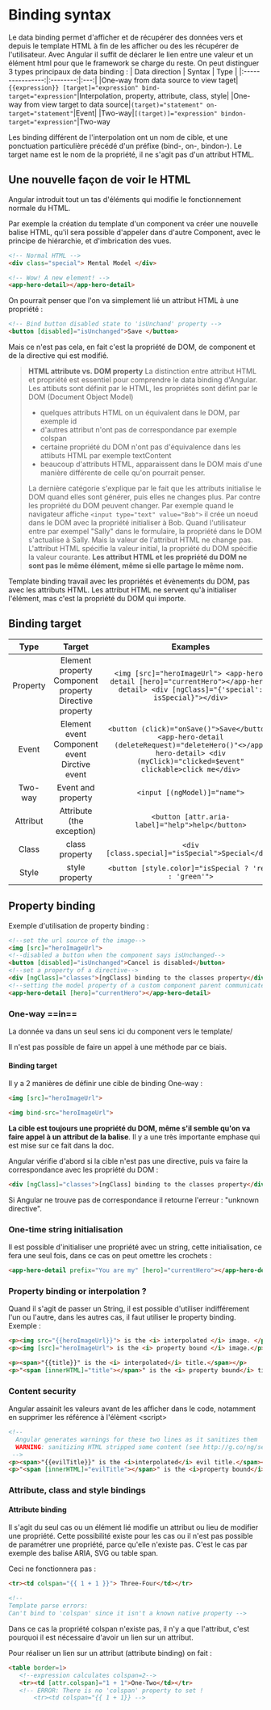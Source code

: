 
# Binding syntax
Le data binding permet d'afficher et de récupérer des données vers et depuis le template HTML à fin de les afficher ou des les récupérer de l'utilisateur. Avec Angular il suffit de déclarer le lien entre une valeur et un élément html pour que le framework se charge du reste. On peut distinguer 3 types principaux de data binding :
| Data direction | Syntax | Type |
|:----------------:|:--------:|:---:|
|One-way from data source to view taget|```{{expression}} [target]="expression" bind-target="expression"```|Interpolation, property, attribute, class, style|
|One-way from view target to data source|```(target)="statement" on-target="statement"```|Event|
|Two-way|```[(target)]="expression" bindon-target="expression"```|Two-way

Les binding différent de l'interpolation ont un nom de cible, et une ponctuation particulière précédé d'un préfixe (bind-, on-, bindon-).
Le target name est le nom de la propriété, il ne s'agit pas d'un attribut HTML.

## Une nouvelle façon de voir le HTML
Angular introduit tout un tas d'éléments qui modifie le fonctionnement normale du HTML.

Par exemple la création du template d'un component va créer une nouvelle balise HTML, qu'il sera possible d'appeler dans d'autre Component, avec le principe de hiérarchie, et d'imbrication des vues.
```html
<!-- Normal HTML -->
<div class="special"> Mental Model </div>

<!-- Wow! A new element! -->
<app-hero-detail></app-hero-detail>
```

On pourrait penser que l'on va simplement lié un attribut HTML à une propriété :
```html
<!-- Bind button disabled state to 'isUnchand' property -->
<button [disabled]="isUnchanged">Save </button>
```
Mais ce n'est pas cela, en fait c'est la propriété de DOM, de component et de la directive qui est modifié.

> __HTML attribute vs. DOM property__
> La distinction entre attribut HTML et propriété est essentiel pour comprendre le data binding d'Angular.
> Les attibuts sont définit par le HTML, les propriétés sont défint par le DOM (Document Object Model)
> 
> - quelques attributs HTML on un équivalent dans le DOM, par exemple id
> - d'autres attribut n'ont pas de correspondance par exemple colspan
> - certaine propriété du DOM n'ont pas d'équivalence dans les attibuts HTML par exemple textContent
> - beaucoup d'attributs HTML, apparaissent dans le DOM mais d'une manière différente de celle qu'on pourrait penser.
> 
> La dernière catégorie s'explique par le fait que les attributs initialise le DOM quand elles sont générer, puis elles ne changes plus. Par contre les propriété du DOM peuvent changer.
> Par exemple quand le navigateur affiche ```<input type="text" value="Bob">``` il crée un noeud dans le DOM avec la propriété initialiser à Bob.
> Quand l'utilisateur entre par exempel "Sally" dans le formulaire, la propriété dans le DOM s'actualise à Sally. Mais la valeur de l'attribut HTML ne change pas.
> L'attribut HTML spécifie la valeur initial, la propriété du DOM spécifie la valeur courante.
> **Les attribut HTML et les propriété du DOM ne sont pas le même élément, même si elle partage le même nom.**

Template binding travail avec les propriétés et évènements du DOM, pas avec les attributs HTML. Les attribut HTML ne servent qu'à initialiser l'élément, mas c'est la propriété du DOM qui importe.

## Binding target
|Type|Target|Examples|
|:--:|:--:|:--:|
|Property|Element property Component property Directive property|```<img [src]="heroImageUrl"> <app-hero-detail [hero]="currentHero"></app-hero-detail> <div [ngClass]="{'special': isSpecial}"></div>```|
|Event|Element event Component event Dirctive event|```<button (click)="onSave()">Save</button> <app-hero-detail (deleteRequest)="deleteHero()"<>/app-hero-detail> <div (myClick)="clicked=$event" clickable>click me</div>```|
|Two-way|Event and property|```<input [(ngModel)]="name">```|
|Attribut| Attribute (the exception)|```<button [attr.aria-label]="help">help</button>```|
|Class| class property|```<div [class.special]="isSpecial">Special</div>```|
|Style| style property|```<button [style.color]="isSpecial ? 'red' : 'green'">```

## Property binding

Exemple d'utilisation de property binding :
```html
<!--set the url source of the image-->
<img [src]="heroImageUrl">
<!--disabled a button when the component says isUnchanged-->
<button [disabled]="isUnchanged">Cancel is disabled</button>
<!--set a property of a directive-->
<div [ngClass]="classes">[ngClass] binding to the classes property</div>
<!--setting the model property of a custom component parent communicate to child-->
<app-hero-detail [hero]="currentHero"></app-hero-detail>
```
### One-way ==in==
La donnée va dans un seul sens ici du component vers le template/

Il n'est pas possible de faire un appel à une méthode par ce biais.

#### Binding target
Il y a 2 manières de définir une cible de binding One-way :
```html
<img [src]="heroImageUrl">

<img bind-src="heroImageUrl">
```
**La cible est toujours une propriété du DOM, même s'il semble qu'on va faire appel à un attribut de la balise**. Il y a une très importante emphase qui est mise sur ce fait dans la doc.

Angular vérifie d'abord si la cible n'est pas une directive, puis va faire la correspondance avec les propriété du DOM :
```html
<div [ngClass]="classes">[ngClass] binding to the classes property</div>
```
Si Angular ne trouve pas de correspondance il retourne l'erreur : "unknown directive".

### One-time string initialisation

Il est possible d'initialiser une propriété avec un string, cette initialisation, ce fera une seul fois, dans ce cas on peut omettre les crochets :
```html
<app-hero-detail prefix="You are my" [hero]="currentHero"></app-hero-detail>
```
### Property binding or interpolation ?
Quand il s'agit de passer un String, il est possible d'utiliser indifférement l'un ou l'autre, dans les autres cas, il faut utiliser le property binding. Exemple :
```html
<p><img src="{{heroImageUrl}}"> is the <i> interpolated </i> image. </p>
<p><img [src]="heroImageUrl"> is the <i> property bound </i> image.</p>

<p><span>"{{title}}" is the <i> interpolated</i> title.</span></p>
<p>"<span [innerHTML]="title"></span>" is the <i> property bound</i> title. </p>
```

### Content security
Angular assainit les valeurs avant de les afficher dans le code, notamment en supprimer les référence à l'élèment <script\>

```html
<!--
  Angular generates warnings for these two lines as it sanitizes them
  WARNING: sanitizing HTML stripped some content (see http://g.co/ng/security#xss).
 -->
<p><span>"{{evilTitle}}" is the <i>interpolated</i> evil title.</span></p>
<p>"<span [innerHTML]="evilTitle"></span>" is the <i>property bound</i> evil title.</p>
```
### Attribute, class and style bindings
#### Attribute binding
Il s'agit du seul cas ou un élément lié modifie un attribut ou lieu de modifier une propriété. Cette possibilité existe pour les cas ou il n'est pas possible de paramétrer une propriété, parce qu'elle n'existe pas. C'est le cas par exemple des balise ARIA, SVG ou table span.

Ceci ne fonctionnera pas :
```html
<tr><td colspan="{{ 1 + 1 }}"> Three-Four</td></tr>

<!-- 
Template parse errors:
Can't bind to 'colspan' since it isn't a known native property -->
```
Dans ce cas la propriété colspan n'existe pas, il n'y a que l'attribut, c'est pourquoi il est nécessaire d'avoir un lien sur un attribut.

Pour réaliser un lien sur un attribut (attribute binding) on fait :
```html
<table border=1>
   <!--expression calculates colspan=2-->
   <tr><td [attr.colspan]="1 + 1">One-Two</td></tr>
   <!-- ERROR: There is no 'colspan' property to set ! 
	   <tr><td colspan="{{ 1 + 1}} -->
```


<!--stackedit_data:
eyJoaXN0b3J5IjpbODA1MjI2Njg0LC0xMTE0NjY1ODczLC0xMT
g4NzMwNDQ0LDEzOTcyNjE4ODMsMTkxMTE3ODc0OSwtMTE5MTU4
NzgzOSw1OTg0OTgwNTEsLTgwODc4MzcxNywtMjEwMDU0NjcxXX
0=
-->